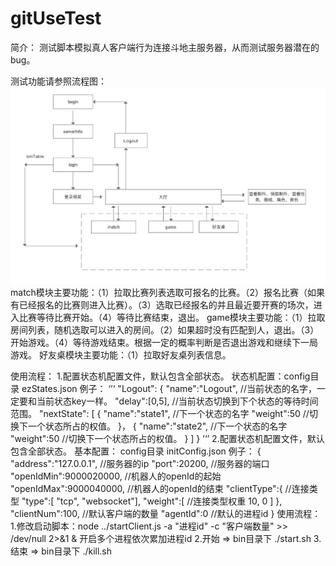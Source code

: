 # gitUseTest
简介：
测试脚本模拟真人客户端行为连接斗地主服务器，从而测试服务器潜在的bug。

测试功能请参照流程图：
![Image text](https://github.com/liuaibin/gitUseTest/blob/bil-dev/%20flowChart.png?raw=true)
match模块主要功能：（1）拉取比赛列表选取可报名的比赛。（2）报名比赛（如果有已经报名的比赛则进入比赛）。（3）选取已经报名的并且最近要开赛的场次，进入比赛等待比赛开始。（4）等待比赛结束，退出。
game模块主要功能：（1）拉取房间列表，随机选取可以进入的房间。（2）如果超时没有匹配到人，退出。（3）开始游戏。（4）等待游戏结束。根据一定的概率判断是否退出游戏和继续下一局游戏。
好友桌模块主要功能：（1）拉取好友桌列表信息。

使用流程：
1.配置状态机配置文件，默认包含全部状态。
状态机配置：config目录 ezStates.json
例子：
‘’‘
"Logout": {
    "name":"Logout", //当前状态的名字，一定要和当前状态key一样。
    "delay":[0,5],   //当前状态切换到下个状态的等待时间范围。
    "nextState": [
      {
        "name":"state1",  //下一个状态的名字
        "weight":50       //切换下一个状态所占的权值。
      }，
      {
        "name":"state2",  //下一个状态的名字
        "weight":50       //切换下一个状态所占的权值。
      }
    ]
  }
’‘’
2.配置状态机配置文件，默认包含全部状态。
基本配置： config目录 initConfig.json
例子：
{
  "address":"127.0.0.1",   //服务器的ip
  "port":20200,            //服务器的端口
  "openIdMin":9000020000,  //机器人的openId的起始
  "openIdMax":9000040000,  //机器人的openId的结束
  "clientType":{           //连接类型
    "type":[
      "tcp",
      "websocket"],
    "weight":[             //连接类型权重
      10,
      0
    ]
  },
  "clientNum":100,        //默认客户端的数量
  "agentId":0             //默认的进程id
}
使用流程：
1.修改启动脚本：node ../startClient.js -a "进程id" -c "客户端数量" >> /dev/null 2>&1 &   开启多个进程依次累加进程id
2.开始 => bin目录下 ./start.sh
3.结束 => bin目录下 ./kill.sh

